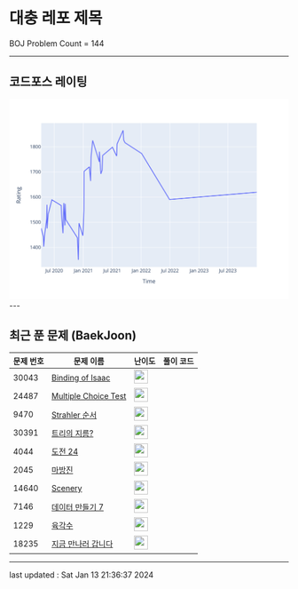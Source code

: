 # 대충 레포 제목

BOJ Problem Count = 144

---

## 코드포스 레이팅
[![Rating Graph](./cfStats.svg)](https://github.com/ingyu1008/Algorithm-Problem-Solving/blob/master/cfStats.html)---

## 최근 푼 문제 (BaekJoon)
| 문제 번호 | 문제 이름 | 난이도 | 풀이 코드 |
| --- | --- | --- | --- |
| 30043 | [Binding of Isaac](https://www.acmicpc.net/problem/30043) | <img height="25px" width="25px=" src="https://static.solved.ac/tier_small/23.svg"/> |  |
| 24487 | [Multiple Choice Test](https://www.acmicpc.net/problem/24487) | <img height="25px" width="25px=" src="https://static.solved.ac/tier_small/22.svg"/> |  |
| 9470 | [Strahler 순서](https://www.acmicpc.net/problem/9470) | <img height="25px" width="25px=" src="https://static.solved.ac/tier_small/13.svg"/> |  |
| 30391 | [트리의 지름?](https://www.acmicpc.net/problem/30391) | <img height="25px" width="25px=" src="https://static.solved.ac/tier_small/12.svg"/> |  |
| 4044 | [도전 24](https://www.acmicpc.net/problem/4044) | <img height="25px" width="25px=" src="https://static.solved.ac/tier_small/14.svg"/> |  |
| 2045 | [마방진](https://www.acmicpc.net/problem/2045) | <img height="25px" width="25px=" src="https://static.solved.ac/tier_small/13.svg"/> |  |
| 14640 | [Scenery](https://www.acmicpc.net/problem/14640) | <img height="25px" width="25px=" src="https://static.solved.ac/tier_small/29.svg"/> |  |
| 7146 | [데이터 만들기 7](https://www.acmicpc.net/problem/7146) | <img height="25px" width="25px=" src="https://static.solved.ac/tier_small/12.svg"/> |  |
| 1229 | [육각수](https://www.acmicpc.net/problem/1229) | <img height="25px" width="25px=" src="https://static.solved.ac/tier_small/12.svg"/> |  |
| 18235 | [지금 만나러 갑니다](https://www.acmicpc.net/problem/18235) | <img height="25px" width="25px=" src="https://static.solved.ac/tier_small/13.svg"/> |  |


---

last updated : Sat Jan 13 21:36:37 2024

